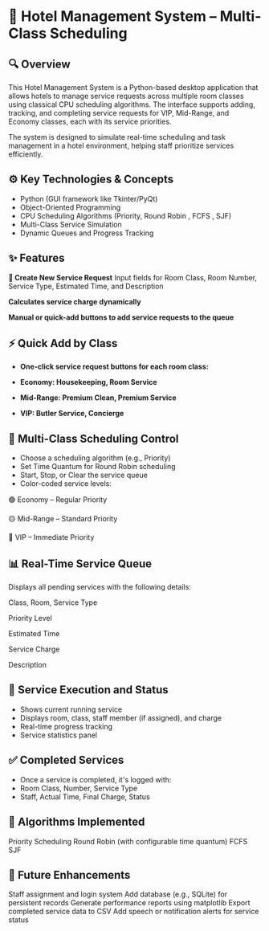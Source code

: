 # 🏨 Hotel Management System – Multi-Class Scheduling
## 🔍 Overview
This Hotel Management System is a Python-based desktop application that allows hotels to manage service requests across multiple room classes using classical CPU scheduling algorithms. The interface supports adding, tracking, and completing service requests for VIP, Mid-Range, and Economy classes, each with its service priorities.

The system is designed to simulate real-time scheduling and task management in a hotel environment, helping staff prioritize services efficiently.

## ⚙️ Key Technologies & Concepts
- Python (GUI framework like Tkinter/PyQt)
- Object-Oriented Programming
- CPU Scheduling Algorithms (Priority, Round Robin , FCFS , SJF)
- Multi-Class Service Simulation
- Dynamic Queues and Progress Tracking

## ✨ Features
**📝 Create New Service Request**
Input fields for Room Class, Room Number, Service Type, Estimated Time, and Description

**Calculates service charge dynamically**

**Manual or quick-add buttons to add service requests to the queue**

## ⚡ Quick Add by Class
- **One-click service request buttons for each room class:**

- **Economy: Housekeeping, Room Service**

- **Mid-Range: Premium Clean, Premium Service**

- **VIP: Butler Service, Concierge**

## 🧠 Multi-Class Scheduling Control
- Choose a scheduling algorithm (e.g., Priority)
- Set Time Quantum for Round Robin scheduling
- Start, Stop, or Clear the service queue
- Color-coded service levels:

🟢 Economy – Regular Priority

🟡 Mid-Range – Standard Priority

🔴 VIP – Immediate Priority

## 📊 Real-Time Service Queue
Displays all pending services with the following details:

Class, Room, Service Type

Priority Level

Estimated Time

Service Charge

Description

## 🔄 Service Execution and Status
- Shows current running service
- Displays room, class, staff member (if assigned), and charge
- Real-time progress tracking
- Service statistics panel

## ✅ Completed Services
- Once a service is completed, it's logged with:
- Room Class, Number, Service Type
- Staff, Actual Time, Final Charge, Status

## 🧠 Algorithms Implemented
Priority Scheduling
Round Robin (with configurable time quantum)
FCFS
SJF


## 🚀 Future Enhancements
Staff assignment and login system
Add database (e.g., SQLite) for persistent records
Generate performance reports using matplotlib
Export completed service data to CSV
Add speech or notification alerts for service status

